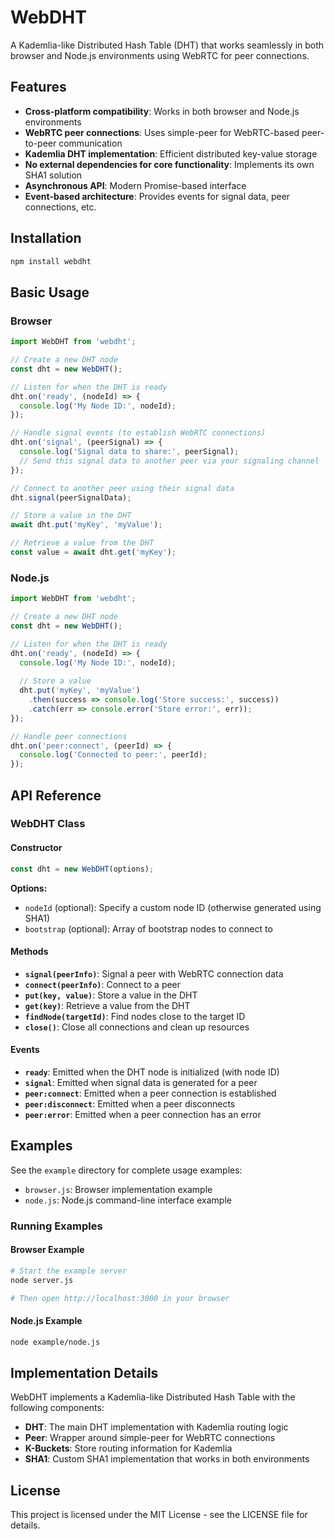 # WebDHT

A Kademlia-like Distributed Hash Table (DHT) that works seamlessly in both browser and Node.js environments using WebRTC for peer connections.

## Features

- **Cross-platform compatibility**: Works in both browser and Node.js environments
- **WebRTC peer connections**: Uses simple-peer for WebRTC-based peer-to-peer communication
- **Kademlia DHT implementation**: Efficient distributed key-value storage
- **No external dependencies for core functionality**: Implements its own SHA1 solution
- **Asynchronous API**: Modern Promise-based interface
- **Event-based architecture**: Provides events for signal data, peer connections, etc.

## Installation

```bash
npm install webdht
```

## Basic Usage

### Browser

```javascript
import WebDHT from 'webdht';

// Create a new DHT node
const dht = new WebDHT();

// Listen for when the DHT is ready
dht.on('ready', (nodeId) => {
  console.log('My Node ID:', nodeId);
});

// Handle signal events (to establish WebRTC connections)
dht.on('signal', (peerSignal) => {
  console.log('Signal data to share:', peerSignal);
  // Send this signal data to another peer via your signaling channel
});

// Connect to another peer using their signal data
dht.signal(peerSignalData);

// Store a value in the DHT
await dht.put('myKey', 'myValue');

// Retrieve a value from the DHT
const value = await dht.get('myKey');
```

### Node.js

```javascript
import WebDHT from 'webdht';

// Create a new DHT node
const dht = new WebDHT();

// Listen for when the DHT is ready
dht.on('ready', (nodeId) => {
  console.log('My Node ID:', nodeId);
  
  // Store a value
  dht.put('myKey', 'myValue')
    .then(success => console.log('Store success:', success))
    .catch(err => console.error('Store error:', err));
});

// Handle peer connections
dht.on('peer:connect', (peerId) => {
  console.log('Connected to peer:', peerId);
});
```

## API Reference

### WebDHT Class

#### Constructor

```javascript
const dht = new WebDHT(options);
```

**Options:**
- `nodeId` (optional): Specify a custom node ID (otherwise generated using SHA1)
- `bootstrap` (optional): Array of bootstrap nodes to connect to

#### Methods

- **`signal(peerInfo)`**: Signal a peer with WebRTC connection data
- **`connect(peerInfo)`**: Connect to a peer
- **`put(key, value)`**: Store a value in the DHT
- **`get(key)`**: Retrieve a value from the DHT
- **`findNode(targetId)`**: Find nodes close to the target ID
- **`close()`**: Close all connections and clean up resources

#### Events

- **`ready`**: Emitted when the DHT node is initialized (with node ID)
- **`signal`**: Emitted when signal data is generated for a peer
- **`peer:connect`**: Emitted when a peer connection is established
- **`peer:disconnect`**: Emitted when a peer disconnects
- **`peer:error`**: Emitted when a peer connection has an error

## Examples

See the `example` directory for complete usage examples:

- `browser.js`: Browser implementation example
- `node.js`: Node.js command-line interface example

### Running Examples

#### Browser Example

```bash
# Start the example server
node server.js

# Then open http://localhost:3000 in your browser
```

#### Node.js Example

```bash
node example/node.js
```

## Implementation Details

WebDHT implements a Kademlia-like Distributed Hash Table with the following components:

- **DHT**: The main DHT implementation with Kademlia routing logic
- **Peer**: Wrapper around simple-peer for WebRTC connections
- **K-Buckets**: Store routing information for Kademlia
- **SHA1**: Custom SHA1 implementation that works in both environments

## License

This project is licensed under the MIT License - see the LICENSE file for details.
